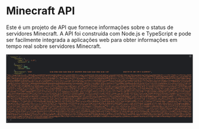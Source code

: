 # Minecraft API

Este é um projeto de API que fornece informações sobre o status de servidores Minecraft. A API foi construída com Node.js e TypeScript e pode ser facilmente integrada a aplicações web para obter informações em tempo real sobre servidores Minecraft.

![preview](github/preview.png)